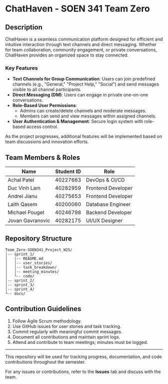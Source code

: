 # ChatHaven - SOEN 341 Team Zero

## Description
ChatHaven is a seamless communication platform designed for efficient and intuitive interaction through text channels and direct messaging. Whether for team collaboration, community engagement, or private conversations, ChatHaven provides an organized space to stay connected. 

### Key Features
- **Text Channels for Group Communication**: Users can join predefined channels (e.g., "General," "Project Help," "Social") and send messages visible to all channel participants.
- **Direct Messaging (DM)**: Users can engage in private one-on-one conversations.
- **Role-Based User Permissions**:
  - Admins can create/delete channels and moderate messages.
  - Members can send and view messages within assigned channels.
- **User Authentication & Management**: Secure login system with role-based access control.

As the project progresses, additional features will be implemented based on team discussions and innovation efforts.

## Team Members & Roles
| Name            | Student ID  | Role               |
|----------------|------------|--------------------|
| Achal Patel    | 40227663    | DevOps & CI/CD |
| Duc Vinh Lam   | 40282959    | Frontend Developer |
| Andrei Jianu   | 40275653    | Frontend Developer   |
| Laith Qasem    | 40200060    | Database Engineer |
| Michael Pouget | 40246798    | Backend Developer   |
| Jovan Gavranovic  | 40282175    | UI/UX Designer    |

## Repository Structure
```
Team_Zero-SOEN341_Project_W25/
│-- sprint_1/
│   │-- README.md
│   │-- user_stories/
│   │-- task_breakdown/
│   │-- meeting_minutes/
│   └-- code/
│-- sprint_2/
│-- sprint_3/
│-- sprint_4/
└-- docs/
```

## Contribution Guidelines
1. Follow Agile Scrum methodology.
2. Use GitHub issues for user stories and task tracking.
3. Commit regularly with meaningful commit messages.
4. Document all contributions and maintain sprint logs.
5. Attend and contribute to team meetings; minutes must be logged.


---

This repository will be used for tracking progress, documentation, and code contributions throughout the semester.

For any issues or contributions, refer to the **Issues** tab and discuss with the team.
